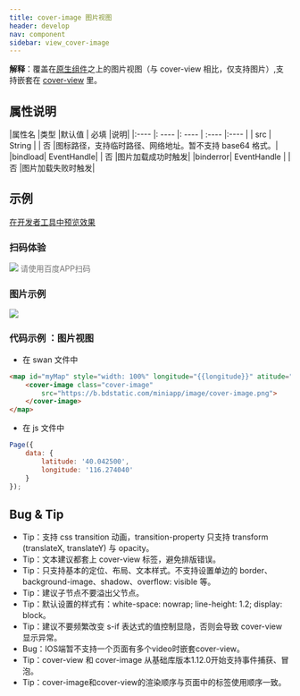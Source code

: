 ```yaml
---
title: cover-image 图片视图
header: develop
nav: component
sidebar: view_cover-image
---
```


**解释**：覆盖在<a href="https://smartprogram.baidu.com/docs/develop/component/native/">原生组件</a>之上的图片视图（与 cover-view 相比，仅支持图片）,支持嵌套在 <a href="/develop/component/view_cover-view/">cover-view</a> 里。 

##  属性说明 

|属性名 |类型  |默认值  | 必填 |说明|
|:---- |: ---- |: ---- | :---- |:---- |
| src | String | | 否 |图标路径，支持临时路径、网络地址。暂不支持 base64 格式。|
|bindload|	EventHandle| | 否 |图片加载成功时触发|
|binderror|	EventHandle	| | 否 |图片加载失败时触发|


## 示例

<a href="swanide://fragment/18c13ec5a0ad9d2a3c5d452b18c28fe81577360495546" title="在开发者工具中预览效果" target="_self">在开发者工具中预览效果</a>

### 扫码体验

<div class='scan-code-container'>
    <img src="https://b.bdstatic.com/miniapp/assets/images/doc_demo/cover-image.png" class="demo-qrcode-image" />
    <font color=#777 12px>请使用百度APP扫码</font>
</div>


###  图片示例 

<div class="m-doc-custom-examples">
    <div class="m-doc-custom-examples-correct">
        <img src="https://b.bdstatic.com/searchbox/icms/searchbox/images/cover-image.gif">
    </div>
    <div class="m-doc-custom-examples-correct">
        <img src="">
    </div>
    <div class="m-doc-custom-examples-correct">
        <img src="">
    </div>
</div>

###  代码示例 ：图片视图


* 在 swan 文件中

```html
<map id="myMap" style="width: 100%" longitude="{{longitude}}" atitude="{{latitude}}">
    <cover-image class="cover-image"
        src="https://b.bdstatic.com/miniapp/image/cover-image.png">
    </cover-image>
</map>
```

* 在 js 文件中

```js
Page({
    data: {
        latitude: '40.042500',
        longitude: '116.274040'
    }
});
```


##  Bug & Tip 

* Tip：支持 css transition 动画，transition-property 只支持 transform (translateX, translateY) 与 opacity。
* Tip：文本建议都套上 cover-view 标签，避免排版错误。
* Tip：只支持基本的定位、布局、文本样式。不支持设置单边的 border、background-image、shadow、overflow: visible 等。
* Tip：建议子节点不要溢出父节点。
* Tip：默认设置的样式有：white-space: nowrap; line-height: 1.2; display: block。
* Tip：建议不要频繁改变 s-if 表达式的值控制显隐，否则会导致 cover-view 显示异常。
* Bug：IOS端暂不支持一个页面有多个video时嵌套cover-view。
* Tip：cover-view 和 cover-image 从基础库版本1.12.0开始支持事件捕获、冒泡。
* Tip：cover-image和cover-view的渲染顺序与页面中的标签使用顺序一致。


